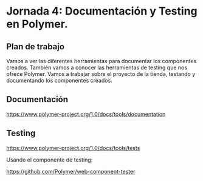 # Jornada 4: Documentación y Testing en Polymer.

## Plan de trabajo

Vamos a ver las diferentes herramientas para documentar los componentes creados. 
También vamos a conocer las herramientas de testing que nos ofrece Polymer.
Vamos a trabajar sobre el proyecto de la tienda, testando y documentando los componentes creados.

## Documentación

https://www.polymer-project.org/1.0/docs/tools/documentation

## Testing

https://www.polymer-project.org/1.0/docs/tools/tests

Usando el componente de testing:

https://github.com/Polymer/web-component-tester